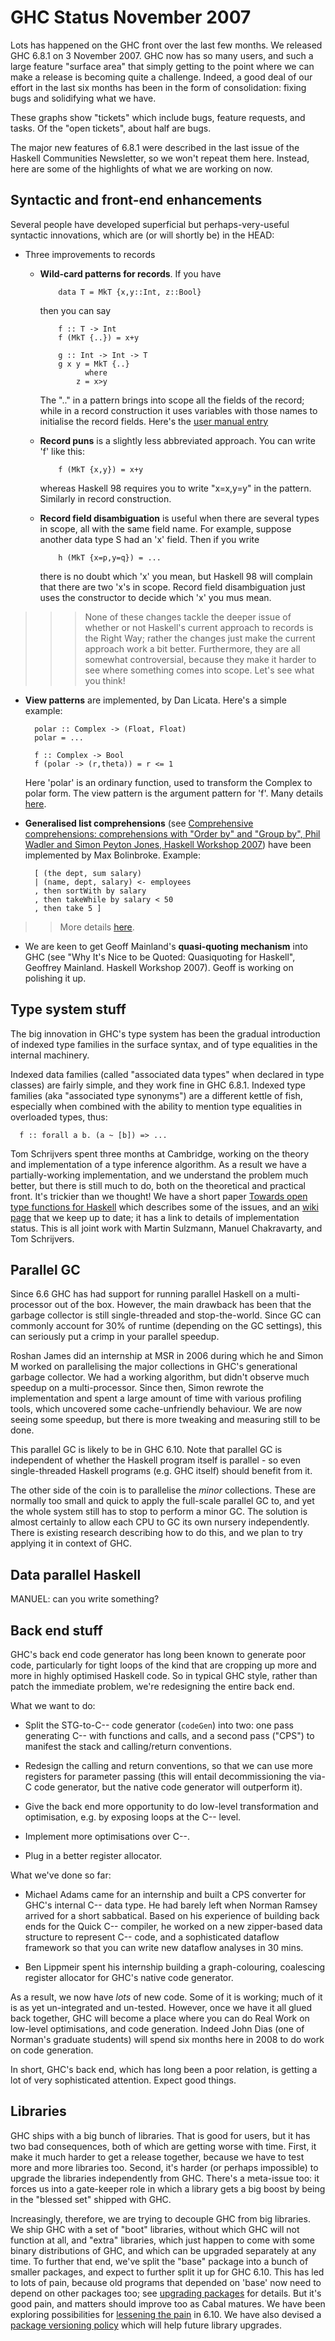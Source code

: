 # GHC Status November 2007



Lots has happened on the GHC front over the last few months.  We
released GHC 6.8.1 on 3 November 2007.  GHC now has so many users, and
such a large feature "surface area" that simply getting to the point
where we can make a release is becoming quite a challenge.  Indeed, a
good deal of our effort in the last six months has been in the form of
consolidation: fixing bugs and solidifying what we have.  



[](/trac/ghc/attachment/wiki/Status/Nov07/rolling_average.png)



[](/trac/ghc/attachment/wiki/Status/Nov07/totals.png)



These graphs show "tickets" which include bugs, feature requests, and tasks.  Of the "open tickets", about half are bugs.  



The major new features of 6.8.1 were described in the last issue
of the Haskell Communities Newsletter, so we won't repeat them here.
Instead, here are some of the highlights of what we are working on now.


## Syntactic and front-end enhancements



Several people have developed superficial but perhaps-very-useful
syntactic innovations, which are (or will shortly be) in the HEAD:


- Three improvements to records

  - **Wild-card patterns for records**.  If you have

    ```wiki
    	data T = MkT {x,y::Int, z::Bool}
    ```

    then you can say

    ```wiki
    	f :: T -> Int
    	f (MkT {..}) = x+y

    	g :: Int -> Int -> T
    	g x y = MkT {..}
    	      where
    		z = x>y
    ```

    The ".." in a pattern brings into scope all the fields of the
    record; while in a record construction it uses variables with
    those names to initialise the record fields. Here's the [user manual entry](http://www.haskell.org/ghc/dist/current/docs/users_guide/syntax-extns.html#record-wildcards)

  - **Record puns** is a slightly less abbreviated approach. You can write 'f' like this:

    ```wiki
     	f (MkT {x,y}) = x+y
    ```

    whereas Haskell 98 requires you to write "x=x,y=y" in the pattern. Similarly 
    in record construction.

  - **Record field disambiguation** is useful when there are several types in
    scope, all with the same field name.  For example, suppose another data type S
    had an 'x' field. Then if you write

    ```wiki
     	h (MkT {x=p,y=q}) = ...
    ```

    there is no doubt which 'x' you mean, but Haskell 98 will complain that there
    are two 'x's in scope.  Record field disambiguation just uses the constructor
    to decide which 'x' you mus mean.

>
> >
> > >
> > >
> > > None of these changes tackle the deeper issue of whether or not
> > > Haskell's current approach to records is the Right Way; rather the
> > > changes just make the current approach work a bit better. 
> > > Furthermore, they are all somewhat controversial, because they make it
> > > harder to see where something comes into scope.  Let's see what you think!
> > >
> > >
> >
>

- **View patterns** are implemented, by Dan Licata. Here's a simple example:

  ```wiki
  	polar :: Complex -> (Float, Float)
  	polar = ...
  	
   	f :: Complex -> Bool
  	f (polar -> (r,theta)) = r <= 1
  ```

  Here 'polar' is an ordinary function, used to transform the Complex to polar form.  The view pattern is the argument pattern for 'f'.  Many details [
  here](http://hackage.haskell.org/trac/ghc/wiki/ViewPatterns).

- **Generalised list comprehensions** (see [
  Comprehensive comprehensions: comprehensions with "Order by" and "Group by", Phil Wadler and Simon Peyton Jones, Haskell Workshop 2007](http://research.microsoft.com/%7Esimonpj/papers/list-comp/index.htm)) have been implemented by Max Bolinbroke.  Example:

  ```wiki
  	[ (the dept, sum salary)
  	| (name, dept, salary) <- employees
  	, then sortWith by salary
  	, then takeWhile by salary < 50
  	, then take 5 ]
  ```

>
> >
> >
> > More details [
> > here](http://hackage.haskell.org/trac/ghc/wiki/SQLLikeComprehensions).
> >
> >
>


        


- We are keen to get Geoff Mainland's **quasi-quoting mechanism** into
  GHC (see "Why It's Nice to be Quoted: Quasiquoting for Haskell",
  Geoffrey Mainland. Haskell Workshop 2007).  Geoff is working on 
  polishing it up.

## Type system stuff



The big innovation in GHC's type system has been the gradual
introduction of indexed type families in the surface syntax, and of
type equalities in the internal machinery.  



Indexed data families (called "associated data types" when
declared in type classes) are fairly simple, and they work fine
in GHC 6.8.1.  Indexed type families (aka "associated type synonyms")
are a different kettle of fish, especially when combined with
the ability to mention type equalities in overloaded types, thus:


```wiki
  f :: forall a b. (a ~ [b]) => ...
```


Tom Schrijvers spent three months at Cambridge, working on
the theory and implementation of a type inference algorithm. As 
a result we have a partially-working implementation, and we 
understand the problem much better, but there is still much to
do, both on the theoretical and practical front.  It's trickier
than we thought!  We have a short paper [
Towards open type functions for Haskell](http://research.microsoft.com/%7Esimonpj/papers/assoc-types/index.htm) which
describes some of the issues, and an [
wiki page](http://hackage.haskell.org/trac/ghc/wiki/TypeFunctions) that we keep up to date; it has a link to details of implementation status.  This is all joint work with
Martin Sulzmann, Manuel Chakravarty, and Tom Schrijvers.


## Parallel GC



Since 6.6 GHC has had support for running parallel Haskell on a multi-processor out of the box.  However, the main drawback has been that the garbage collector is still single-threaded and stop-the-world.  Since GC can commonly account for 30% of runtime (depending on the GC settings), this can seriously put a crimp in your parallel speedup.



Roshan James did an internship at MSR in 2006 during which he and Simon M worked on parallelising the major collections in GHC's generational garbage collector.  We had a working algorithm, but didn't observe much speedup on a multi-processor.  Since then, Simon rewrote the implementation and spent a large amount of time with various profiling tools, which uncovered some cache-unfriendly behaviour.  We are now seeing some speedup, but there is more tweaking and measuring still to be done.



This parallel GC is likely to be in GHC 6.10.  Note that parallel GC is independent of whether the Haskell program itself is parallel - so even single-threaded Haskell programs (e.g. GHC itself) should benefit from it.



The other side of the coin is to parallelise the *minor* collections.  These are normally too small and quick to apply the full-scale parallel GC to, and yet the whole system still has to stop to perform a minor GC.  The solution is almost certainly to allow each CPU to GC its own nursery independently.  There is existing research describing how to do this, and we plan to try applying it in context of GHC.


## Data parallel Haskell



MANUEL: can you write something?


## Back end stuff



GHC's back end code generator has long been known to generate poor code, particularly 
for tight loops of the kind that are cropping up more and more in highly optimised
Haskell code.  So in typical GHC style, rather than patch the immediate problem, we're redesigning
the entire back end.



What we want to do:


- Split the STG-to-C-- code generator (`codeGen`) into two: one pass
  generating C-- with functions and calls, and a second pass ("CPS") to 
  manifest the stack and calling/return conventions.

- Redesign the calling and return conventions, so that we can use more
  registers for parameter passing (this will entail decommissioning the
  via-C code generator, but the native code generator will outperform it).

- Give the back end more opportunity to do low-level transformation and
  optimisation, e.g. by exposing loops at the C-- level.

- Implement more optimisations over C--.

- Plug in a better register allocator.


What we've done so far:


- Michael Adams came for an internship and built a CPS converter
  for GHC's internal C-- data type.  He had barely left when Norman
  Ramsey arrived for a short sabbatical.  Based on his experience of
  building back ends for the Quick C-- compiler, he worked on a new
  zipper-based data structure to represent C-- code, and a sophisticated
  dataflow framework so that you can write new dataflow analyses in 
  30 mins.  

- Ben Lippmeir spent his internship building a graph-colouring,
  coalescing register allocator for GHC's native code generator.


As a result, we now have *lots* of new code.  Some of it is working;
much of it is as yet un-integrated and un-tested.  However, once we
have it all glued back together, GHC will become a place where you can
do Real Work on low-level optimisations, and code generation.  Indeed
John Dias (one of Norman's graduate students) will spend six months here
in 2008 to do work on code generation.



In short, GHC's back end, which has long been a poor relation, is
getting a lot of very sophisticated attention. Expect good things.


## Libraries



GHC ships with a big bunch of libraries.  That is good for users, but
it has two bad consequences, both of which are getting worse with
time.  First, it make it much harder to get a release together,
because we have to test more and more libraries too.  Second, it's
harder (or perhaps impossible) to upgrade the libraries independently
from GHC.  There's a meta-issue too: it forces us into a gate-keeper
role in which a library gets a big boost by being in the "blessed set"
shipped with GHC.



Increasingly, therefore, we are trying to decouple GHC from big
libraries.  We ship GHC with a set of "boot" libraries, without which
GHC will not function at all, and "extra" libraries, which just happen
to come with some binary distributions of GHC, and which can be upgraded
separately at any time.
To further that end, we've split the "base" package into a bunch of
smaller packages, and expect to further split it up for GHC 6.10.
This has led to lots of pain, because old programs
that depended on 'base' now need to depend on other packages too;
see [
upgrading packages](http://www.haskell.org/haskellwiki/Upgrading_packages) for details.  But
it's good pain, and matters should improve too as Cabal matures.  We have been exploring possibilities for [lessening the pain](package-compatibility) in 6.10.  We
have also devised a
[
package versioning policy](http://www.haskell.org/haskellwiki/Package_versioning_policy)
which will help future library upgrades.  


